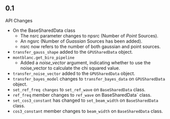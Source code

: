 ## 0.1

API Changes

  - On the BaseSharedData class
    - The nsrc parameter changes to npsrc (Number of *Point* Sources).
    - An ngsrc (Number of *Guassian* Sources has been added).
    - nsrc now refers to the number of both gaussian and point sources.
  - `transfer_gauss_shape` added to the `GPUSharedData` object.
  - `montblanc.get_biro_pipeline`
    - Added a *noise_vector* argument, indicating whether to use the noise_vector to calculate the chi squared value.
  - `transfer_noise_vector` added to the `GPUSharedData` object.
  - `transfer_bayes_model` changes to `transfer_bayes_data` on `GPUSharedData` object.
  - `set_ref_freq changes` to `set_ref_wave` on `BaseSharedData` class.
  - `ref_freq` member changes to `ref_wave` on BaseSharedData` class.
  - `set_cos3_constant` has changed to `set_beam_width` on `BaseSharedData` class.
  - `cos3_constant` member changes to `beam_width` on `BaseSharedData` class.
